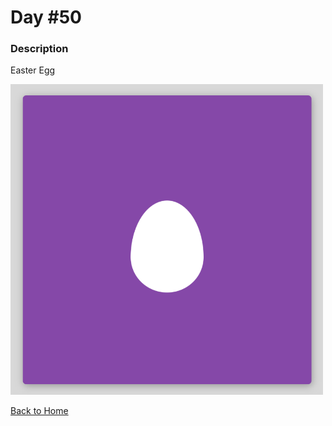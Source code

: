 # Day #50

### Description

Easter Egg

<img src='./assets/image-final.png' width=500>

[Back to Home](..)
